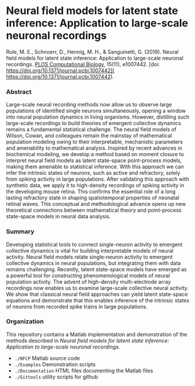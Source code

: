 # Neural field models for latent state inference: Application to large-scale neuronal recordings

Rule, M. E., Schnoerr, D., Hennig, M. H., & Sanguinetti, G. (2019). Neural field models for latent state inference: Application to large-scale neuronal recordings. [PLOS Computational Biology](https://journals.plos.org/ploscompbiol/article?id=10.1371/journal.pcbi.1007442), 15(11), e1007442. [doi:  https://doi.org/10.1371/journal.pcbi.1007442]( https://doi.org/10.1371/journal.pcbi.1007442).

### Abstract

Large-scale neural recording methods now allow us to observe large populations of identified single neurons simultaneously, opening a window into neural population dynamics in living organisms. However, distilling such large-scale recordings to build theories of emergent collective dynamics remains a fundamental statistical challenge. The neural field models of Wilson, Cowan, and colleagues remain the mainstay of mathematical population modeling owing to their interpretable, mechanistic parameters and amenability to mathematical analysis. Inspired by recent advances in biochemical modeling, we develop a method based on moment closure to interpret neural field models as latent state-space point-process models, making them amenable to statistical inference. With this approach we can infer the intrinsic states of neurons, such as active and refractory, solely from spiking activity in large populations. After validating this approach with synthetic data, we apply it to high-density recordings of spiking activity in the developing mouse retina. This confirms the essential role of a long lasting refractory state in shaping spatiotemporal properties of neonatal retinal waves. This conceptual and methodological advance opens up new theoretical connections between mathematical theory and point-process state-space models in neural data analysis.

### Summary

Developing statistical tools to connect single-neuron activity to emergent collective dynamics is vital for building interpretable models of neural activity. Neural field models relate single-neuron activity to emergent collective dynamics in neural populations, but integrating them with data remains challenging. Recently, latent state-space models have emerged as a powerful tool for constructing phenomenological models of neural population activity. The advent of high-density multi-electrode array recordings now enables us to examine large-scale collective neural activity. We show that classical neural field approaches can yield latent state-space equations and demonstrate that this enables inference of the intrinsic states of neurons from recorded spike trains in large populations.

### Organization

This repository contains a Matlab implementation and demonstration of the methods described in *Neural field models for latent state inference: Application to large-scale neuronal recordings.*

 - `./NFCP` Matlab source code
 - `./Examples` Demonstration scripts
 - `./Documentation` HTML files documenting the Matlab files
 - `./Gittools` utility scripts for github
 
